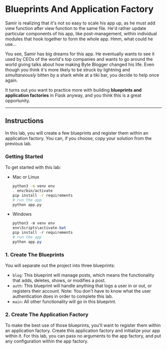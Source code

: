 # Blueprints And Application Factory

Samir is realizing that it's not so easy to scale his app up, as he must add view function after view function to the same file. He'd rather update particular components of his app, like post-management, within individual modules that hook together to form the whole app. Hmm, what could he use...

You see, Samir has big dreams for this app. He eventually wants to see it used by CEOs of the world's top companies and wants to go around the world giving talks about how making Byte Blogger changed his life. Even though you think it's more likely to be struck by lightning and *simultaneously* bitten by a shark while at a tiki bar, you decide to help once again.

It turns out you want to practice more with building **blueprints and application factories** in Flask anyway, and you think this is a great opportunity.

___

## Instructions

In this lab, you will create a few blueprints and register them within an application factory. You can, if you choose, copy your solution from the previous lab.

### Getting Started

To get started with this lab:

- Mac or Linux
  ```bash
  python3 -m venv env
  . env/bin/activate
  pip install -r requirements
  # run the app
  python app.py
  ```

- Windows
  ```powershell
  python3 -m venv env
  env\Scripts\activate.bat
  pip install -r requirements
  # run the app
  python app.py
  ```

### 1. Create The Blueprints

You will separate out the project into three blueprints:

- `blog`: This blueprint will manage posts, which means the functionality that adds, deletes, shows, or modifies a post.
- `auth`: This blueprint will handle anything that logs a user in or out, or registers their account. Note: You don't have to know what the user authentication does in order to complete this lab.
- `main`: All other functionality will go in this blueprint.

### 2. Create The Application Factory

To make the best use of those blueprints, you'll want to register them within an application factory. Create this application factory and initialize your app within it. For this lab, you can pass no arguments to the app factory, and put any configuration within the app factory.
